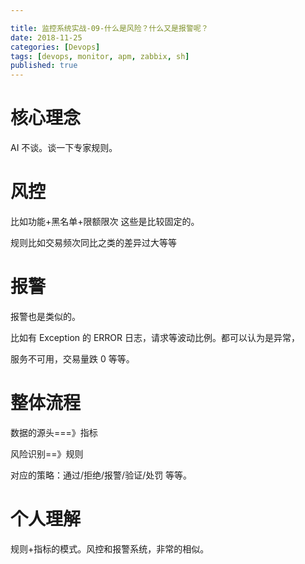 ```yaml
---

title: 监控系统实战-09-什么是风险？什么又是报警呢？
date: 2018-11-25
categories: [Devops]
tags: [devops, monitor, apm, zabbix, sh]
published: true
---
```


# 核心理念

AI 不谈。谈一下专家规则。

# 风控

比如功能+黑名单+限额限次 这些是比较固定的。

规则比如交易频次同比之类的差异过大等等

# 报警

报警也是类似的。

比如有 Exception 的 ERROR 日志，请求等波动比例。都可以认为是异常，

服务不可用，交易量跌 0 等等。

# 整体流程

数据的源头===》指标

风险识别==》规则

对应的策略：通过/拒绝/报警/验证/处罚 等等。

# 个人理解

规则+指标的模式。风控和报警系统，非常的相似。

